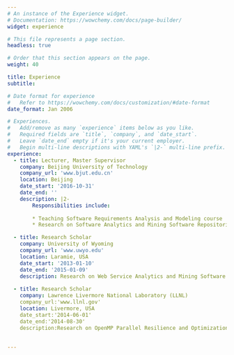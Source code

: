 ```yaml
---
# An instance of the Experience widget.
# Documentation: https://wowchemy.com/docs/page-builder/
widget: experience

# This file represents a page section.
headless: true

# Order that this section appears on the page.
weight: 40

title: Experience
subtitle:

# Date format for experience
#   Refer to https://wowchemy.com/docs/customization/#date-format
date_format: Jan 2006

# Experiences.
#   Add/remove as many `experience` items below as you like.
#   Required fields are `title`, `company`, and `date_start`.
#   Leave `date_end` empty if it's your current employer.
#   Begin multi-line descriptions with YAML's `|2-` multi-line prefix.
experience:
  - title: Lecturer, Master Supervisor
    company: Beijing University of Technology
    company_url: 'www.bjut.edu.cn'
    location: Beijing
    date_start: '2016-10-31'
    date_end: ''
    description: |2-
        Responsibilities include:
        
        * Teaching Software Requirements Analysis and Modeling course 
        * Research on Software Analytics and Mining Software Repositories (MSR) 

  - title: Research Scholar
    company: University of Wyoming
    company_url: 'www.uwyo.edu'
    location: Laramie, USA
    date_start: '2013-01-10'
    date_end: '2015-01-09'
    description: Research on Web Service Analytics and Mining Software Repositories 
  
  - title: Research Scholar
    company: Lawrence Livermore National Laboratory (LLNL)
    company_url:'www.llnl.gov'
    location: Livermore, USA
    date_start:'2014-06-01'
    date_end:'2014-08-30'
    description:Research on OpenMP Parallel Resilience and Optimization
    
            
---
```

